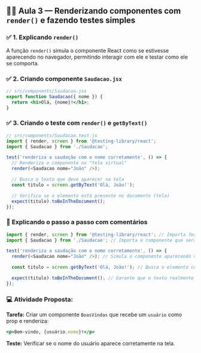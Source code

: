 ## 🧑‍🏫 **Aula 3 — Renderizando componentes com `render()` e fazendo testes simples**

### ✅ **1. Explicando `render()`**

A função `render()` simula o componente React como se estivesse aparecendo no navegador, permitindo interagir com ele e testar como ele se comporta.

### ✅ **2. Criando componente `Saudacao.jsx`**

```jsx
// src/components/Saudacao.jsx
export function Saudacao({ nome }) {
  return <h1>Olá, {nome}!</h1>;
}

```

### ✅ **3. Criando o teste com `render()` e `getByText()`**

```js
// src/components/Saudacao.test.js
import { render, screen } from '@testing-library/react';
import { Saudacao } from './Saudacao';

test('renderiza a saudação com o nome corretamente', () => {
  // Renderiza o componente na "tela virtual"
  render(<Saudacao nome="João" />);

  // Busca o texto que deve aparecer na tela
  const titulo = screen.getByText('Olá, João!');

  // Verifica se o elemento está presente no documento (tela)
  expect(titulo).toBeInTheDocument();
});

```

### 🧪 **Explicando o passo a passo com comentários**

```js
import { render, screen } from '@testing-library/react'; // Importa ferramentas de teste
import { Saudacao } from './Saudacao'; // Importa o componente que será testado

test('renderiza a saudação com o nome corretamente', () => {
  render(<Saudacao nome="João" />); // Simula o componente aparecendo na tela

  const titulo = screen.getByText('Olá, João!'); // Busca o elemento com esse texto

  expect(titulo).toBeInTheDocument(); // Garante que o texto realmente foi renderizado
});

```

### 💻 Atividade Proposta:

**Tarefa:** Criar um componente `BoasVindas` que recebe um `usuário` como prop e renderiza:

```jsx
<p>Bem-vindo, {usuário.nome}!</p>

```

**Teste:** Verificar se o nome do usuário aparece corretamente na tela.